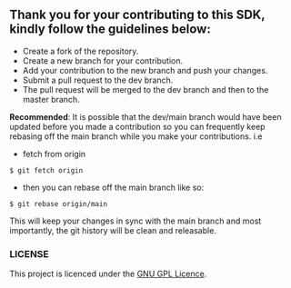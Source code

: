 <!-- generate a contributing.md file -->

## Thank you for your contributing to this SDK, kindly follow the guidelines below:

- Create a fork of the repository.
- Create a new branch for your contribution.
- Add your contribution to the new branch and push your changes.
- Submit a pull request to the dev branch.
- The pull request will be merged to the dev branch and then to the master branch.

**Recommended**: It is possible that the dev/main branch would have been updated before you made a contribution so you can frequently keep rebasing off the main branch while you make your contributions. i.e

- fetch from origin

```
$ git fetch origin
```

- then you can rebase off the main branch like so:

```
$ git rebase origin/main
```

This will keep your changes in sync with the main branch and most importantly, the git history will be clean and releasable.

### LICENSE

This project is licenced under the [GNU GPL Licence](https://github.com/E-wave112/fincra-node-sdk/blob/main/LICENCE).
